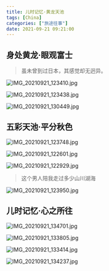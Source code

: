 ```yaml
---
title: 儿时记忆·黄龙天池
tags: [China]
categories: ["旅途往事"]
date: 2021-09-21 09:21:00
---
```



## 身处黄龙·眼观富士

> 虽未曾到过日本，其感觉却无迥异。

![IMG_20210921_123410.jpg](http://blog.dahouzi.cn/blog/picture/IMG_20210921_123410.jpg?imageView/2/w/800)

![IMG_20210921_123438.jpg](http://blog.dahouzi.cn/blog/picture/IMG_20210921_123438.jpg?imageView/2/w/800)

![IMG_20210921_130449.jpg](http://blog.dahouzi.cn/blog/picture/IMG_20210921_130449.jpg?imageView/2/w/800)

## 五彩天池·平分秋色

![IMG_20210921_123748.jpg](http://blog.dahouzi.cn/blog/picture/IMG_20210921_123748.jpg?imageView/2/w/800)

![IMG_20210921_122601.jpg](http://blog.dahouzi.cn/blog/picture/IMG_20210921_122601.jpg?imageView/2/w/800)

![IMG_20210921_122929.jpg](http://blog.dahouzi.cn/blog/picture/IMG_20210921_122929.jpg?imageView/2/w/800)

> 这个男人陪我走过多少山川湖海

![IMG_20210921_123950.jpg](http://blog.dahouzi.cn/blog/picture/IMG_20210921_123950.jpg?imageView/2/w/800)

## 儿时记忆·心之所往

![IMG_20210921_134701.jpg](http://blog.dahouzi.cn/blog/picture/IMG_20210921_134701.jpg?imageView/2/w/800)

![IMG_20210921_133805.jpg](http://blog.dahouzi.cn/blog/picture/IMG_20210921_133805.jpg?imageView/2/w/800)

![IMG_20210921_133414.jpg](http://blog.dahouzi.cn/blog/picture/IMG_20210921_133414.jpg?imageView/2/w/800)

![IMG_20210921_134237.jpg](http://blog.dahouzi.cn/blog/picture/IMG_20210921_134237.jpg?imageView/2/w/800)